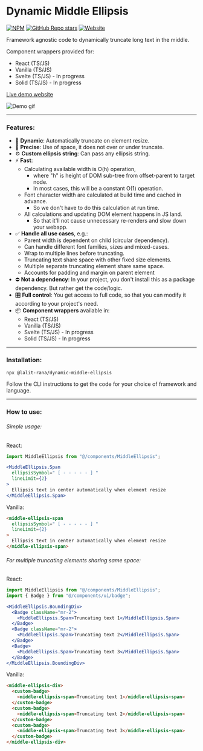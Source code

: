 # Dynamic Middle Ellipsis

[![NPM](https://img.shields.io/npm/v/@lalit-rana/dynamic-middle-ellipsis)](https://www.npmjs.com/package/@lalit-rana/dynamic-middle-ellipsis)
[![GitHub Repo stars](https://img.shields.io/github/stars/LalitSinghRana/dynamic-middle-ellipsis)](https://github.com/LalitSinghRana/dynamic-middle-ellipsis.git)
[![Website](https://img.shields.io/website?url=https%3A%2F%2Fdynamic-middle-ellipsis.vercel.app%2F)](https://dynamic-middle-ellipsis.vercel.app/)

Framework agnostic code to dynamically truncate long text in the middle. 

Component wrappers provided for:
  - React (TS/JS)
  - Vanilla (TS/JS)
  - Svelte (TS/JS) - In progress
  - Solid (TS/JS) - In progress

[Live demo website](https://dynamic-middle-ellipsis.vercel.app/)

![Demo gif](https://github.com/LalitSinghRana/dynamic-middle-ellipsis/assets/31415645/d0f97746-1129-44f0-8cbe-c5c10f477dd6)

---
### Features:

- :ocean: **Dynamic**: Automatically truncate on element resize.
- :dart: **Precise**: Use of space,  it does not over or under truncate.
- :gear: **Custom ellipsis string**: Can pass any ellipsis string.
- :zap: **Fast**:
  - Calculating available width is O(h) operation, 
      - where "h" is height of DOM sub-tree from offset-parent to target node.
      - In most cases, this will be a constant O(1) operation.
  - Font character width are calculated at build time and cached in advance. 
      - So we don't have to do this calculation at run time.
  - All calculations and updating DOM element happens in JS land.
      - So that it'll not cause unnecessary re-renders and slow down your webapp.
- :white_check_mark: **Handle all use cases**, e.g.:
  - Parent width is dependent on child (circular dependency).
  - Can handle different font families, sizes and mixed-cases.
  - Wrap to multiple lines before truncating.
  - Truncating text share space with other fixed size elements.
  - Multiple separate truncating element share same space.
  - Accounts for padding and margin on parent element
- :no_entry: **Not a dependency**: In your project, you don't install this as a package dependency. But rather get the code/logic.
- :control_knobs: **Full control**: You get access to full code, so that you can modify it according to your project's need.
- :package: **Component wrappers** available in:
  - React (TS/JS)
  - Vanilla (TS/JS)
  - Svelte (TS/JS) - In progress
  - Solid (TS/JS) - In progress

---

### Installation:

```bash
npx @lalit-rana/dynamic-middle-ellipsis 
```

Follow the CLI instructions to get the code for your choice of framework and language.

---

### How to use:

###### Simple usage:

React:
```jsx
import MiddleEllipsis from "@/components/MiddleEllipsis";

<MiddleEllipsis.Span
  ellipsisSymbol=" [ - - - - - ] "
  lineLimit={2}
>
  Ellipsis text in center automatically when element resize
</MiddleEllipsis.Span>
```

Vanilla:
```html
<middle-ellipsis-span
  ellipsisSymbol=" [ - - - - - ] "
  lineLimit={2}
>
  Ellipsis text in center automatically when element resize
</middle-ellipsis-span>
```

###### For multiple truncating elements sharing same space:

React:
```jsx
import MiddleEllipsis from "@/components/MiddleEllipsis";
import { Badge } from "@/components/ui/badge";

<MiddleEllipsis.BoundingDiv>
  <Badge className="mr-2">
    <MiddleEllipsis.Span>Truncating text 1</MiddleEllipsis.Span>
  </Badge>
  <Badge className="mr-2">
    <MiddleEllipsis.Span>Truncating text 2</MiddleEllipsis.Span>
  </Badge>
  <Badge>
    <MiddleEllipsis.Span>Truncating text 3</MiddleEllipsis.Span>
  </Badge>
</MiddleEllipsis.BoundingDiv>
```

Vanilla:
```html
<middle-ellipsis-div>
  <custom-badge>
    <middle-ellipsis-span>Truncating text 1</middle-ellipsis-span>
  </custom-badge>
  <custom-badge>
    <middle-ellipsis-span>Truncating text 2</middle-ellipsis-span>
  </custom-badge>
  <custom-badge>
    <middle-ellipsis-span>Truncating text 3</middle-ellipsis-span>
  </custom-badge>
</middle-ellipsis-div>
```